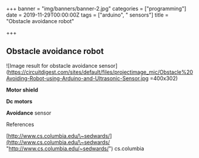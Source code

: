 +++
banner = "img/banners/banner-2.jpg"
categories = ["programming"]
date = 2019-11-29T00:00:00Z
tags = ["arduino", " sensors"]
title = "Obstacle avoidance robot"

+++
## Obstacle avoidance robot

![Image result for obstacle avoidance sensor](https://circuitdigest.com/sites/default/files/projectimage_mic/Obstacle%20Avoiding-Robot-using-Arduino-and-Ultrasonic-Sensor.jpg =400x302)

**Motor shield**

**Dc motors**

**Avoidance** sensor

References

[http://www.cs.columbia.edu/\~sedwards/](http://www.cs.columbia.edu/\~sedwards/ "http://www.cs.columbia.edu/~sedwards/") cs.columbia